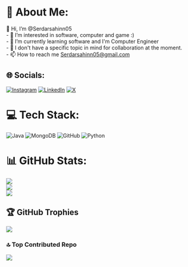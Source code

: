 # 💫 About Me:
👋 Hi, I’m @Serdarsahinn05<br>- 👀 I’m interested in software, computer and game :)<br>- 🌱 I’m currently learning software and I'm Computer Engineer<br>- 💞️ I don't have a specific topic in mind for collaboration at the moment.<br>- 📫 How to reach me Serdarsahinn05@gmail.com


## 🌐 Socials:
[![Instagram](https://img.shields.io/badge/Instagram-%23E4405F.svg?logo=Instagram&logoColor=white)](https://instagram.com/serdarsahinn05) [![LinkedIn](https://img.shields.io/badge/LinkedIn-%230077B5.svg?logo=linkedin&logoColor=white)](https://linkedin.com/in/serdarsahinn05) [![X](https://img.shields.io/badge/X-black.svg?logo=X&logoColor=white)](https://x.com/serdarsahinn05) 

# 💻 Tech Stack:
![Java](https://img.shields.io/badge/java-%23ED8B00.svg?style=for-the-badge&logo=openjdk&logoColor=white) ![MongoDB](https://img.shields.io/badge/MongoDB-%234ea94b.svg?style=for-the-badge&logo=mongodb&logoColor=white) ![GitHub](https://img.shields.io/badge/github-%23121011.svg?style=for-the-badge&logo=github&logoColor=white) ![Python](https://img.shields.io/badge/python-3670A0?style=for-the-badge&logo=python&logoColor=ffdd54)
# 📊 GitHub Stats:
![](https://github-readme-stats.vercel.app/api?username=serdarsahinn05&theme=tokyonight&hide_border=false&include_all_commits=false&count_private=false)<br/>
![](https://github-readme-streak-stats.herokuapp.com/?user=serdarsahinn05&theme=tokyonight&hide_border=false)<br/>
![](https://github-readme-stats.vercel.app/api/top-langs/?username=serdarsahinn05&theme=tokyonight&hide_border=false&include_all_commits=false&count_private=false&layout=compact)

## 🏆 GitHub Trophies
![](https://github-profile-trophy.vercel.app/?username=serdarsahinn05&theme=tokyonight&no-frame=false&no-bg=true&margin-w=4)

### 🔝 Top Contributed Repo
![](https://github-contributor-stats.vercel.app/api?username=serdarsahinn05&limit=5&theme=tokyonight&combine_all_yearly_contributions=true)

<!-- Proudly created with GPRM ( https://gprm.itsvg.in ) -->
